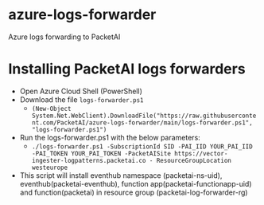 # azure-logs-forwarder
Azure logs forwarding to PacketAI

# Installing PacketAI logs forwarders
* Open Azure Cloud Shell (PowerShell)
* Download the file `logs-forwarder.ps1`
    * `(New-Object System.Net.WebClient).DownloadFile("https://raw.githubusercontent.com/PacketAI/azure-logs-forwarder/main/logs-forwarder.ps1", "logs-forwarder.ps1")`
* Run the logs-forwarder.ps1 with the below parameters:
    * `./logs-forwarder.ps1 -SubscriptionId SID -PAI_IID YOUR_PAI_IID -PAI_TOKEN YOUR_PAI_TOKEN -PacketAISite https://vector-ingester-logpatterns.packetai.co - ResourceGroupLocation westeurope`
* This script will install eventhub namespace (packetai-ns-uid), eventhub(packetai-eventhub), function app(packetai-functionapp-uid) and function(packetai) in resource group (packetai-log-forwarder-rg)
